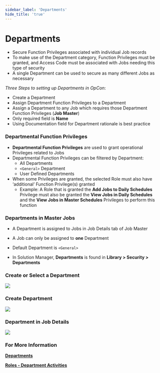 ```yaml
---
sidebar_label: 'Departments'
hide_title: 'true'
---
```


# Departments

* Secure Function Privileges associated with individual Job records
* To make use of the Department category, Function Privileges must be granted, and Access Code must be associated with Jobs needing this type of security 
* A single Department can be used to secure as many different Jobs as necessary

_Three Steps to setting up Departments in OpCon_:  

* Create a Department
* Assign Department Function Privileges to a Department 
* Assign a Department to any Job which requires those Department Function Privileges (**Job Master**)
* Only required field is **Name**  
* Using Documentation field for Department rationale is best practice

### Departmental Function Privileges

* **Departmental Function Privileges** are used to grant operational Privileges related to Jobs
* Departmental Function Privileges can be filtered by Department:
    * All Departments
    * ```<General>``` Department
    * User Defined Departments
* When some Privileges are granted, the selected Role must also have ‘additional’ Function Privilege(s) granted
    * Example: A Role that is granted the **Add Jobs to Daily Schedules** Privilege must also be granted the **View Jobs in Daily Schedules** and the  **View Jobs in Master Schedules** Privileges to perform this function

### Departments in Master Jobs

* A Department is assigned to Jobs in Job Details tab of Job Master
* A Job can only be assigned to **one** Department
* Default Department is ```<General>```


* In Solution Manager, **Departments** is found in **Library > Security > Departments**

### Create or Select a Department

![](../static/img/department-main-screen-66a5886bedb13f46d1b085aa9d28ea63.png)

### Create Department

![](../static/img/sm-departments-create-28b51f47f67a9bd96c66c18c54180bed.png)

### Department in Job Details

![](../static/img/sm-departments-job-definition-91467ab5db53fdf9ca865d9f50d155f1.png)

### For More Information

**[Departments](https://help.smatechnologies.com/opcon/core/objects/departments)**

**[Roles - Department Activities](https://help.smatechnologies.com/opcon/core/Files/UI/Solution-Manager/Library/AccessManagement/Roles/Modifying-Roles-And-Privileges/Department-Activities)**
